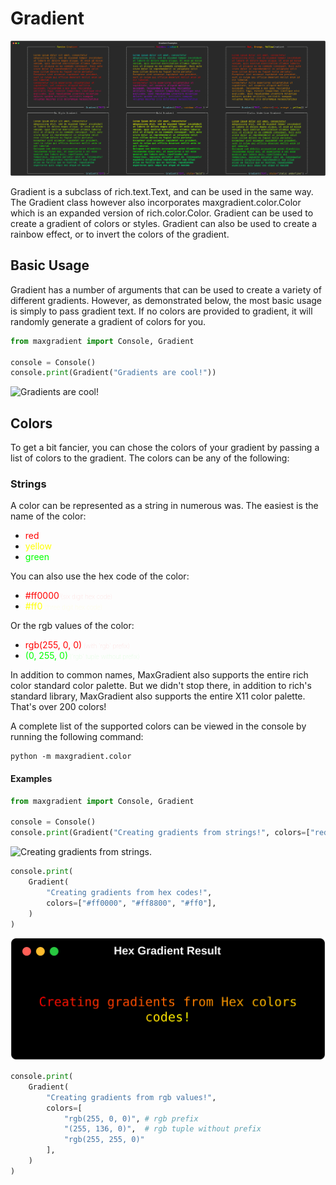 # Gradient

![Gradient Examples](../Images/gradient_examples.svg)

Gradient is a subclass of rich.text.Text, and can be used in the same way. The Gradient class however also incorporates maxgradient.color.Color which is an expanded version of rich.color.Color. Gradient can be used to create a gradient of colors or styles. Gradient can also be used to create a rainbow effect, or to invert the colors of the gradient.

## Basic Usage

Gradient has a number of arguments that can be used to create a variety of different gradients. However, as demonstrated below, the most basic usage is simply to pass gradient text. If no colors are provided to gradient, it will randomly generate a gradient of colors for you.

```python
from maxgradient import Console, Gradient

console = Console()
console.print(Gradient("Gradients are cool!"))
```

![Gradients are cool!](../Images/gradients_are_cool.svg)

## Colors

To get a bit fancier, you can chose the colors of your gradient by passing a list of colors to the gradient. The colors can be any of the following:

### Strings

A color can be represented as a string in numerous was. The easiest is the name of the color:

- <span style="color:#f00;">red</span>
- <span style="color:#ff0;">yellow</span>
- <span style="color:#00ff00;">green</span>

You can also use the hex code of the color:

- <span style="color:#f00;">#ff0000</span><span style="font-weight:100;font-size:.7em;color:#fcc"> (six digit hex code)</span>
- <span style="color:#ff0;">#ff0</span><span style="font-weight:100;font-size:.7em;color:#ffc"> (three digit hex code)

Or the rgb values of the color:

- <span style="color:#f00;">rgb(255, 0, 0)</span><span style="font-weight:100;font-size:.7em;color:#fcc"> (with 'rgb' prefix)</span>
- <span style="color:#0f0;">(0, 255, 0)</span><span style="font-weight:100;font-size:.7em;color:#cfc;"> ('rgb' tuple without prefix)</span>

In addition to common names, MaxGradient also supports the entire rich color standard color palette. But we didn't stop there, in addition to rich's standard library, MaxGradient also supports the entire X11 color palette. That's over 200 colors!

A complete list of the supported colors can be viewed in the console by running the following command:

```shell
python -m maxgradient.color
```

#### Examples

```python
from maxgradient import Console, Gradient

console = Console()
console.print(Gradient("Creating gradients from strings!", colors=["red", "green", "blue"]))
```

![Creating gradients from strings.](../Images/creating_gradients_from_strings.svg)

```python
console.print(
    Gradient(
        "Creating gradients from hex codes!",
        colors=["#ff0000", "#ff8800", "#ff0"],
    )
)
```

![Creating gradients from hex codes.](../Images/hex_gradient.svg)

```python
console.print(
    Gradient(
        "Creating gradients from rgb values!",
        colors=[
            "rgb(255, 0, 0)", # rgb prefix
            "(255, 136, 0)",  # rgb tuple without prefix
            "rgb(255, 255, 0)"
        ],
    )
)
```
